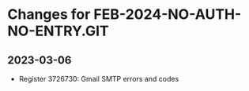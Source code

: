 Changes for FEB-2024-NO-AUTH-NO-ENTRY.GIT
===================================================================================================

2023-03-06
---------------------------------------------------------------------------------------------------
- Register 3726730: Gmail SMTP errors and codes 


